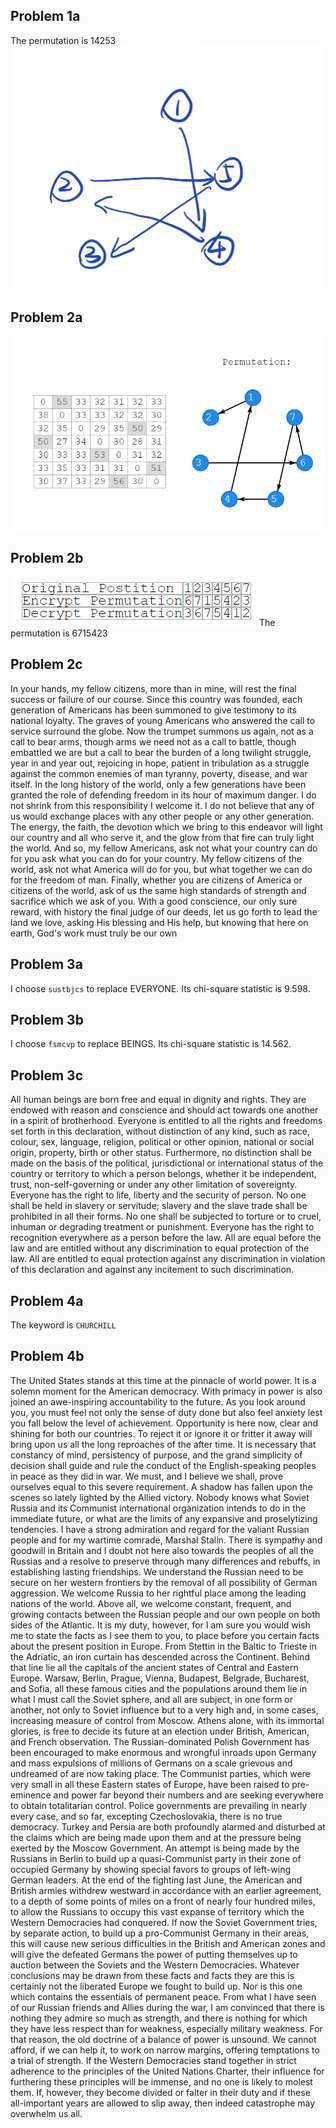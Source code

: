 ## Problem 1a
The permutation is 14253
![Image](p1.jpg)

## Problem 2a
![Image](p21.png)

## Problem 2b
![Image](p22.png)
The permutation is 6715423

## Problem 2c
In your hands, my fellow citizens, more than in mine, will rest the final success or failure of our course. Since this country was founded, each generation of Americans has been summoned to give testimony to its national loyalty. The graves of young Americans who answered the call to service surround the globe. Now the trumpet summons us again, not as a call to bear arms, though arms we need not as a call to battle, though embattled we are but a call to bear the burden of a long twilight struggle, year in and year out, rejoicing in hope, patient in tribulation as a struggle against the common enemies of man tyranny, poverty, disease, and war itself. In the long history of the world, only a few generations have been granted the role of defending freedom in its hour of maximum danger. I do not shrink from this responsibility I welcome it. I do not believe that any of us would exchange places with any other people or any other generation. The energy, the faith, the devotion which we bring to this endeavor will light our country and all who serve it, and the glow from that fire can truly light the world. And so, my fellow Americans, ask not what your country can do for you ask what you can do for your country. My fellow citizens of the world, ask not what America will do for you, but what together we can do for the freedom of man. Finally, whether you are citizens of America or citizens of the world, ask of us the same high standards of strength and sacrifice which we ask of you. With a good conscience, our only sure reward, with history the final judge of our deeds, let us go forth to lead the land we love, asking His blessing and His help, but knowing that here on earth, God's work must truly be our own

## Problem 3a
I choose `sustbjcs` to replace EVERYONE. Its chi-square statistic is 9.598.

## Problem 3b
I choose `fsmcvp` to replace BEINGS. Its chi-square statistic is 14.562.

## Problem 3c
All human beings are born free and equal in dignity and rights. They are endowed with reason and conscience and should act towards one another in a spirit of brotherhood. Everyone is entitled to all the rights and freedoms set forth in this declaration, without distinction of any kind, such as race, colour, sex, language, religion, political or other opinion, national or social origin, property, birth or other status. Furthermore, no distinction shall be made on the basis of the political, jurisdictional or international status of the country or territory to which a person belongs, whether it be independent, trust, non-self-governing or under any other limitation of sovereignty. Everyone has the right to life, liberty and the security of person. No one shall be held in slavery or servitude; slavery and the slave trade shall be prohibited in all their forms. No one shall be subjected to torture or to cruel, inhuman or degrading treatment or punishment. Everyone has the right to recognition everywhere as a person before the law. All are equal before the law and are entitled without any discrimination to equal protection of the law. All are entitled to equal protection against any discrimination in violation of this declaration and against any incitement to such discrimination.

## Problem 4a
The keyword is `CHURCHILL`

## Problem 4b
The United States stands at this time at the pinnacle of world power. It is a solemn moment for the American democracy. With primacy in power is also joined an awe-inspiring accountability to the future. As you look around you, you must feel not only the sense of duty done but also feel anxiety lest you fall below the level of achievement. Opportunity is here now, clear and shining for both our countries. To reject it or ignore it or fritter it away will bring upon us all the long reproaches of the after time. It is necessary that constancy of mind, persistency of purpose, and the grand simplicity of decision shall guide and rule the conduct of the English-speaking peoples in peace as they did in war. We must, and I believe we shall, prove ourselves equal to this severe requirement. A shadow has fallen upon the scenes so lately lighted by the Allied victory. Nobody knows what Soviet Russia and its Communist international organization intends to do in the immediate future, or what are the limits of any expansive and proselytizing tendencies. I have a strong admiration and regard for the valiant Russian people and for my wartime comrade, Marshal Stalin. There is sympathy and goodwill in Britain and I doubt not here also towards the peoples of all the Russias and a resolve to preserve through many differences and rebuffs, in establishing lasting friendships. We understand the Russian need to be secure on her western frontiers by the removal of all possibility of German aggression. We welcome Russia to her rightful place among the leading nations of the world. Above all, we welcome constant, frequent, and growing contacts between the Russian people and our own people on both sides of the Atlantic. It is my duty, however, for I am sure you would wish me to state the facts as I see them to you, to place before you certain facts about the present position in Europe. From Stettin in the Baltic to Trieste in the Adriatic, an iron curtain has descended across the Continent. Behind that line lie all the capitals of the ancient states of Central and Eastern Europe. Warsaw, Berlin, Prague, Vienna, Budapest, Belgrade, Bucharest, and Sofia, all these famous cities and the populations around them lie in what I must call the Soviet sphere, and all are subject, in one form or another, not only to Soviet influence but to a very high and, in some cases, increasing measure of control from Moscow. Athens alone, with its immortal glories, is free to decide its future at an election under British, American, and French observation. The Russian-dominated Polish Government has been encouraged to make enormous and wrongful inroads upon Germany and mass expulsions of millions of Germans on a scale grievous and undreamed of are now taking place. The Communist parties, which were very small in all these Eastern states of Europe, have been raised to pre-eminence and power far beyond their numbers and are seeking everywhere to obtain totalitarian control. Police governments are prevailing in nearly every case, and so far, excepting Czechoslovakia, there is no true democracy. Turkey and Persia are both profoundly alarmed and disturbed at the claims which are being made upon them and at the pressure being exerted by the Moscow Government. An attempt is being made by the Russians in Berlin to build up a quasi-Communist party in their zone of occupied Germany by showing special favors to groups of left-wing German leaders. At the end of the fighting last June, the American and British armies withdrew westward in accordance with an earlier agreement, to a depth of some points of miles on a front of nearly four hundred miles, to allow the Russians to occupy this vast expanse of territory which the Western Democracies had conquered. If now the Soviet Government tries, by separate action, to build up a pro-Communist Germany in their areas, this will cause new serious difficulties in the British and American zones and will give the defeated Germans the power of putting themselves up to auction between the Soviets and the Western Democracies. Whatever conclusions may be drawn from these facts and facts they are this is certainly not the liberated Europe we fought to build up. Nor is this one which contains the essentials of permanent peace. From what I have seen of our Russian friends and Allies during the war, I am convinced that there is nothing they admire so much as strength, and there is nothing for which they have less respect than for weakness, especially military weakness. For that reason, the old doctrine of a balance of power is unsound. We cannot afford, if we can help it, to work on narrow margins, offering temptations to a trial of strength. If the Western Democracies stand together in strict adherence to the principles of the United Nations Charter, their influence for furthering these principles will be immense, and no one is likely to molest them. If, however, they become divided or falter in their duty and if these all-important years are allowed to slip away, then indeed catastrophe may overwhelm us all.





